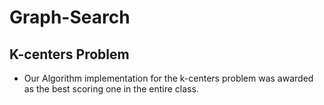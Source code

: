 # Graph-Search
## K-centers Problem ##
* Our Algorithm implementation for the k-centers problem was awarded as the best scoring one in the entire class.
